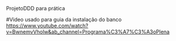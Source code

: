 ProjetoDDD para prática

#Video usado para guia da instalação do banco
https://www.youtube.com/watch?v=BwnemvVholw&ab_channel=Programa%C3%A7%C3%A3oPlena


